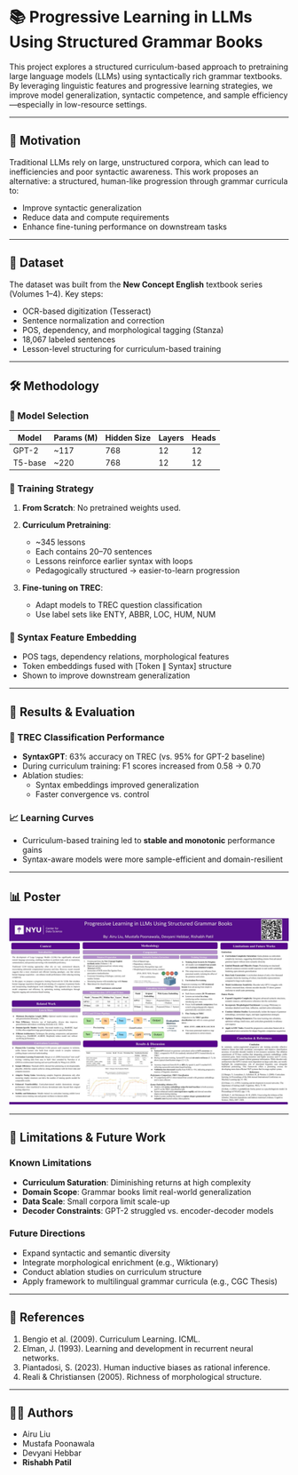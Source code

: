 # 📚 Progressive Learning in LLMs Using Structured Grammar Books

This project explores a structured curriculum-based approach to pretraining large language models (LLMs) using syntactically rich grammar textbooks. By leveraging linguistic features and progressive learning strategies, we improve model generalization, syntactic competence, and sample efficiency—especially in low-resource settings.

---

## 🧠 Motivation

Traditional LLMs rely on large, unstructured corpora, which can lead to inefficiencies and poor syntactic awareness. This work proposes an alternative: a structured, human-like progression through grammar curricula to:

- Improve syntactic generalization
- Reduce data and compute requirements
- Enhance fine-tuning performance on downstream tasks

---

## 📘 Dataset

The dataset was built from the **New Concept English** textbook series (Volumes 1–4). Key steps:

- OCR-based digitization (Tesseract)
- Sentence normalization and correction
- POS, dependency, and morphological tagging (Stanza)
- 18,067 labeled sentences
- Lesson-level structuring for curriculum-based training

---

## 🛠️ Methodology

### 📐 Model Selection

| Model     | Params (M) | Hidden Size | Layers | Heads |
|-----------|-------------|-------------|--------|--------|
| GPT-2     | ~117        | 768         | 12     | 12     |
| T5-base   | ~220        | 768         | 12     | 12     |

### 🔧 Training Strategy

1. **From Scratch**: No pretrained weights used.
2. **Curriculum Pretraining**:
   - ~345 lessons
   - Each contains 20–70 sentences
   - Lessons reinforce earlier syntax with loops
   - Pedagogically structured → easier-to-learn progression

3. **Fine-tuning on TREC**:
   - Adapt models to TREC question classification
   - Use label sets like ENTY, ABBR, LOC, HUM, NUM

### 🧩 Syntax Feature Embedding

- POS tags, dependency relations, morphological features
- Token embeddings fused with [Token ∥ Syntax] structure
- Shown to improve downstream generalization

---

## 🧪 Results & Evaluation

### 🎯 TREC Classification Performance

- **SyntaxGPT**: 63% accuracy on TREC (vs. 95% for GPT-2 baseline)
- During curriculum training: F1 scores increased from 0.58 → 0.70
- Ablation studies:
  - Syntax embeddings improved generalization
  - Faster convergence vs. control

### 📈 Learning Curves

- Curriculum-based training led to **stable and monotonic** performance gains
- Syntax-aware models were more sample-efficient and domain-resilient

---

## 📊 Poster

![Project Poster](images/nlu_poster.jpg)

---

## 🚧 Limitations & Future Work

### Known Limitations
- **Curriculum Saturation**: Diminishing returns at high complexity
- **Domain Scope**: Grammar books limit real-world generalization
- **Data Scale**: Small corpora limit scale-up
- **Decoder Constraints**: GPT-2 struggled vs. encoder-decoder models

### Future Directions
- Expand syntactic and semantic diversity
- Integrate morphological enrichment (e.g., Wiktionary)
- Conduct ablation studies on curriculum structure
- Apply framework to multilingual grammar curricula (e.g., CGC Thesis)

---

## 🧾 References

1. Bengio et al. (2009). Curriculum Learning. ICML.
2. Elman, J. (1993). Learning and development in recurrent neural networks.
3. Piantadosi, S. (2023). Human inductive biases as rational inference.
4. Reali & Christiansen (2005). Richness of morphological structure.

---

## 👨‍🔬 Authors

- Airu Liu  
- Mustafa Poonawala  
- Devyani Hebbar  
- **Rishabh Patil**


